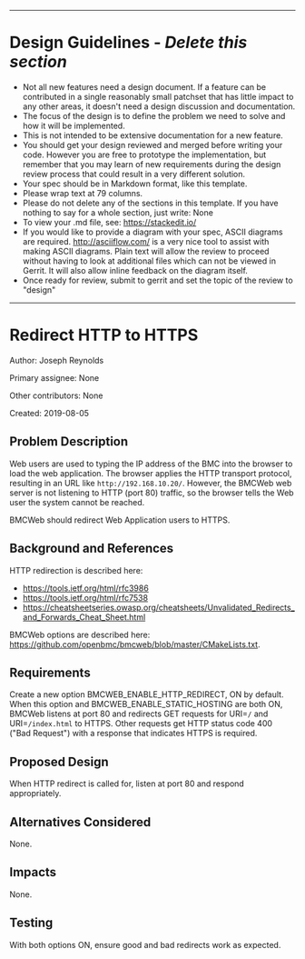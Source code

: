 ____
# Design Guidelines - *Delete this section*

* Not all new features need a design document. If a feature can be
  contributed in a single reasonably small patchset that has little impact
  to any other areas, it doesn't need a design discussion and documentation.
* The focus of the design is to define the problem we need to solve and how it
  will be implemented.
* This is not intended to be extensive documentation for a new feature.
* You should get your design reviewed and merged before writing your code.
  However you are free to prototype the implementation, but remember that
  you may learn of new requirements during the design review process that
  could result in a very different solution.
* Your spec should be in Markdown format, like this template.
* Please wrap text at 79 columns.
* Please do not delete any of the sections in this template.  If you have
  nothing to say for a whole section, just write: None
* To view your .md file, see: https://stackedit.io/
* If you would like to provide a diagram with your spec, ASCII diagrams are
  required.  http://asciiflow.com/ is a very nice tool to assist with making
  ASCII diagrams.  Plain text will allow the review to proceed without
  having to look at additional files which can not be viewed in Gerrit.  It
  will also allow inline feedback on the diagram itself.
* Once ready for review, submit to gerrit and set the topic of the review
  to "design"
____

# Redirect HTTP to HTTPS
Author:
  Joseph Reynolds <josephreynolds1>

Primary assignee:
  None

Other contributors:
  None

Created:
  2019-08-05

## Problem Description
Web users are used to typing the IP address of the BMC into the
browser to load the web application.  The browser applies the HTTP
transport protocol, resulting in an URL like `http://192.168.10.20/`.
However, the BMCWeb web server is not listening to HTTP (port 80)
traffic, so the browser tells the Web user the system cannot be
reached.

BMCWeb should redirect Web Application users to HTTPS.

## Background and References
HTTP redirection is described here:
 - https://tools.ietf.org/html/rfc3986
 - https://tools.ietf.org/html/rfc7538
 - https://cheatsheetseries.owasp.org/cheatsheets/Unvalidated_Redirects_and_Forwards_Cheat_Sheet.html

BMCWeb options are described here: https://github.com/openbmc/bmcweb/blob/master/CMakeLists.txt.

## Requirements

Create a new option BMCWEB_ENABLE_HTTP_REDIRECT, ON by default.  When
this option and BMCWEB_ENABLE_STATIC_HOSTING are both ON, BMCWeb
listens at port 80 and redirects GET requests for URI=`/` and
URI=`/index.html` to HTTPS.  Other requests get HTTP status code 400
("Bad Request") with a response that indicates HTTPS is required.

## Proposed Design
When HTTP redirect is called for, listen at port 80 and respond
appropriately.

## Alternatives Considered
None.

## Impacts
None.

## Testing
With both options ON, ensure good and bad redirects work as expected.

